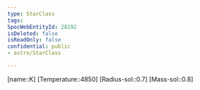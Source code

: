 ```yaml
---
type: StarClass
tags:
SpocWebEntityId: 28192
isDeleted: false
isReadOnly: false
confidential: public
- astro/StarClass

---
```

[name::K]
[Temperature::4850]
[Radius-sol::0.7]
[Mass-sol::0.8]


